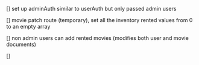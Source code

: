 [] set up adminAuth similar to userAuth but only passed admin users

[] movie patch route (temporary), set all the inventory rented values from 0 to an empty array

[] non admin users can add rented movies (modifies both user and movie documents)

[]